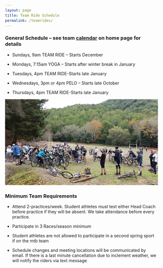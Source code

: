```yaml
---
layout: page
title: Team Ride Schedule
permalink: /teamrides/
---
```


### General Schedule – see team <a href="{{ site.baseurl }}/">calendar</a> on home page for details

* Sundays, 9am TEAM RIDE – Starts December

* Mondays, 7:15am YOGA – Starts after winter break in January

* Tuesdays, 4pm TEAM RIDE-Starts late January

* Wednesdays, 3pm or 4pm PELO – Starts late October

* Thursdays, 4pm TEAM RIDE-Starts late January

![deer park image](../images/deerpark.jpg)

### Minimum Team Requirements

* Attend 2-practices/week. Student athletes must text either Head Coach before practice if they will be absent. We take attendance before every practice.

* Participate in 3 Races/season minimum

* Student athletes are not allowed to participate in a second spring sport if on the mtb team

* Schedule changes and meeting locations will be communicated by email. If there is a last minute cancellation due to inclement weather, we will notify the riders via text message

